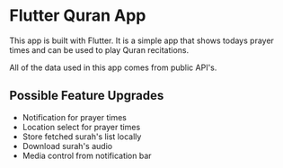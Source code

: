 # Flutter Quran App

This app is built with Flutter. It is a simple app that shows todays prayer times and can be used to play Quran recitations.

All of the data used in this app comes from public API's.

## Possible Feature Upgrades

- Notification for prayer times
- Location select for prayer times
- Store fetched surah's list locally
- Download surah's audio
- Media control from notification bar
